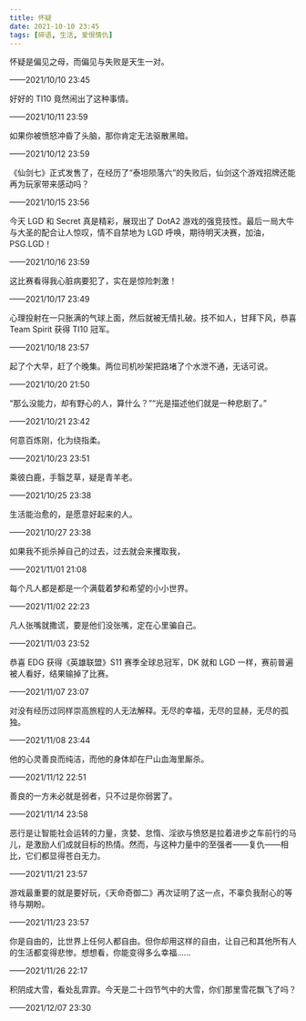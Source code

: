 ```yaml
---
title: 怀疑
date: 2021-10-10 23:45
tags: [碎语, 生活, 爱恨情仇]
---
```


怀疑是偏见之母，而偏见与失败是天生一对。

——2021/10/10 23:45

好好的 TI10 竟然闹出了这种事情。 

——2021/10/11 23:59

如果你被愤怒冲昏了头脑，那你肯定无法驱散黑暗。

——2021/10/12 23:59

《仙剑七》正式发售了，在经历了“泰坦陨落六”的失败后，仙剑这个游戏招牌还能再为玩家带来感动吗？

——2021/10/15 23:56

今天 LGD 和 Secret 真是精彩，展现出了 DotA2 游戏的强竞技性。最后一局大牛与大圣的配合让人惊叹，情不自禁地为 LGD 呼唤，期待明天决赛，加油， PSG.LGD！

——2021/10/16 23:59

这比赛看得我心脏病要犯了，实在是惊险刺激！

——2021/10/17 23:49

心理投射在一只胀满的气球上面，然后就被无情扎破。技不如人，甘拜下风，恭喜 Team Spirit 获得 TI10 冠军。

——2021/10/18 23:57

起了个大早，赶了个晚集。两位司机吵架把路堵了个水泄不通，无话可说。

——2021/10/20 21:50

“那么没能力，却有野心的人，算什么？”“光是描述他们就是一种悲剧了。”

——2021/10/21 23:42

何意百炼刚，化为绕指柔。

——2021/10/23 23:51

乘彼白鹿，手翳芝草，疑是青羊老。

——2021/10/25 23:38

生活能治愈的，是愿意好起来的人。

——2021/10/27 23:38

如果我不扼杀掉自己的过去，过去就会来攫取我，

——2021/11/01 21:08

每个凡人都是都是一个满载着梦和希望的小小世界。

——2021/11/02 22:23

凡人张嘴就撒谎，要是他们没张嘴，定在心里骗自己。

——2021/11/03 23:52

恭喜 EDG 获得《英雄联盟》S11 赛季全球总冠军，DK 就和 LGD 一样，赛前普遍被人看好，结果输掉了比赛。

——2021/11/07 23:07

对没有经历过同样崇高旅程的人无法解释。无尽的幸福，无尽的显赫，无尽的孤独。

——2021/11/08 23:44

他的心灵善良而纯洁，而他的身体却在尸山血海里厮杀。

——2021/11/12 22:51

善良的一方未必就是弱者，只不过是你弱罢了。

——2021/11/14 23:58

恶行是让智能社会运转的力量，贪婪、怠惰、淫欲与愤怒是拉着进步之车前行的马儿，是激励人们成就目标的热情。然而，与这种力量中的至强者——复仇——相比，它们都显得苍白无力。

——2021/11/21 23:57

游戏最重要的就是要好玩，《天命奇御二》再次证明了这一点，不辜负我耐心的等待与期盼。

——2021/11/23 23:57

你是自由的，比世界上任何人都自由。但你却用这样的自由，让自己和其他所有人的生活都变得悲惨。想想看，你能变得多么幸福……

——2021/11/26 22:17

积阴成大雪，看处乱霏霏。今天是二十四节气中的大雪，你们那里雪花飘飞了吗？

——2021/12/07 23:30
